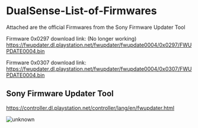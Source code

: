 # DualSense-List-of-Firmwares
Attached are the official Firmwares from the Sony Firmware Updater Tool


Firmware 0x0297 download link: (No longer working)
https://fwupdater.dl.playstation.net/fwupdater/fwupdate0004/0x0297/FWUPDATE0004.bin

Firmware 0x0307 download link: 
https://fwupdater.dl.playstation.net/fwupdater/fwupdate0004/0x0307/FWUPDATE0004.bin



## Sony Firmware Updater Tool
https://controller.dl.playstation.net/controller/lang/en/fwupdater.html


![unknown](https://user-images.githubusercontent.com/4289084/164345895-e3e895df-214a-4327-8da6-51a4345414ea.png)
